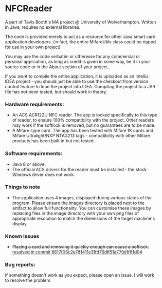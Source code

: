 # NFCReader
A part of Tavis Booth's MA project @ University of Wolverhampton. Written in Java, requires no external libraries.

The code is provided merely to act as a resource for other Java smart card application developers. (in fact, the entire MifareUtils class could be ripped for use in your own project)

You may use the code verbatim or otherwise for any commercial or personal application, as long as credit is given in some way, be it in your source code or in the About section of your project.

If you want to compile the entire application, it is uploaded as an IntelliJ IDEA project - you should just be able to use the checkout from version control feature to load the project into IDEA. Compiling the project to a JAR file has not been tested, but should work in theory.

### Hardware requirements:
* An ACS ACR122U NFC reader. The app is locked specifically to this type of reader, to ensure 100% compatibility with the project. Other readers may work if the softlock is removed, but no guarantees are to be made.
* A Mifare-type card. The app has been tested with Mifare 1K cards and Mifare Ultralight/NXP NTAG213 tags - compatibility with other Mifare products has been built in but not tested.

### Software requirements:
* Java 8 or above.
* The official ACS drivers for the reader must be installed - the stock Windows driver does not work.

### Things to note
* The application uses 4 images, displayed during various states of the program. Please ensure the images directory is placed next to the artifact to allow full functionality. You can customise these images by replacing files in the image directory with your own png files of appropriate resolution to match the dimensions of the target machine's display.

### Known issues
* ~~Placing a card and removing it quickly enough can cause a softlock.~~ [resolved in commit 6817f06c2e781411e31fd76dff51a776d1f61d04](https://github.com/monotron/NFCReader/commit/6817f06c2e781411e31fd76dff51a776d1f61d04)

### Bug reports:
If something doesn't work as you expect, please open an issue. I will work to resolve the problem.
